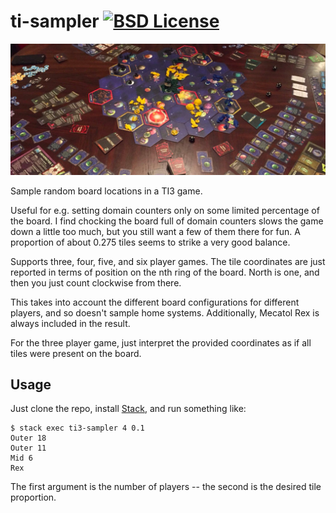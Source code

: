 # ti-sampler  [![BSD License](https://img.shields.io/badge/license-BSD-blue.svg)](https://github.com/jtobin/hnuts/blob/master/LICENSE)

![](/assets/ti3-game-board.jpg)

Sample random board locations in a TI3 game.

Useful for e.g. setting domain counters only on some limited percentage of the
board.  I find chocking the board full of domain counters slows the game down a
little too much, but you still want a few of them there for fun.  A proportion
of about 0.275 tiles seems to strike a very good balance.

Supports three, four, five, and six player games.  The tile coordinates are
just reported in terms of position on the nth ring of the board.  North is one,
and then you just count clockwise from there.

This takes into account the different board configurations for different
players, and so doesn't sample home systems.  Additionally, Mecatol Rex is
always included in the result.

For the three player game, just interpret the provided coordinates as if all
tiles were present on the board.

## Usage

Just clone the repo, install [Stack](https://www.haskellstack.org/), and run
something like:

```
$ stack exec ti3-sampler 4 0.1
Outer 18
Outer 11
Mid 6
Rex
```

The first argument is the number of players -- the second is the desired tile
proportion.

